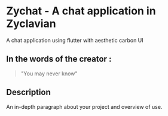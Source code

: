 # Zychat - A chat application in Zyclavian

A chat application using flutter with aesthetic carbon UI

## In the words of the creator : 
> "You may never know"

## Description

An in-depth paragraph about your project and overview of use.
